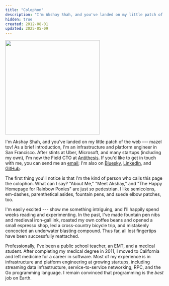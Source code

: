 ```yaml
---
title: "Colophon"
description: "I'm Akshay Shah, and you've landed on my little patch of the web - mazel tov!"
hidden: true
created: 2012-08-01
updated: 2025-05-09
---
```


<img src="/static/headshot-2025-450x450.webp" alt="" class="profile-pic" height="300px" width="300px" fetchpriority="high">

I'm Akshay Shah, and you've landed on my little patch of the web --- mazel tov!
As a brief introduction, I'm an infrastructure and platform engineer in San
Francisco. After stints at Uber, Microsoft, and many startups (including my
own), I'm now the Field CTO at [Antithesis][]. If you'd like to get in
touch with me, you can send me an [email][]; I'm also on [Bluesky][],
[LinkedIn][], and [GitHub][].

The first thing you'll notice is that I'm the kind of person who calls this page
the colophon. What can I say? "About Me," "Meet Akshay," and "The Happy Homepage
for Rainbow Ponies" are just _so_ pedestrian. I like semicolons, em-dashes,
parenthetical asides, fountain pens, and suede elbow patches, too.

I'm easily excited --- show me something intriguing, and I'll happily spend
weeks reading and experimenting. In the past, I've made fountain pen nibs and
medieval iron-gall ink, roasted my own coffee beans and opened a small espresso
shop, led a cross-country bicycle trip, and mistakenly concocted an underwater
blasting compound. Thus far, all lost fingertips have been successfully
reattached.

Professionally, I've been a public school teacher, an EMT, and a medical
student. After completing my medical degree in 2011, I moved to California and
left medicine for a career in software. Most of my experience is in
infrastructure and platform engineering at growing startups, including streaming
data infrastructure, service-to-service networking, RPC, and the Go programming
language. I remain convinced that programming is the _best_ job on Earth.

[Antithesis]: https://antithesis.com
[email]: mailto:akshay@akshayshah.org
[Bluesky]: https://bsky.app/profile/akshayshah.org
[LinkedIn]: https://linkedin.com/in/akshayjshah
[GitHub]: https://github.com/akshayjshah
